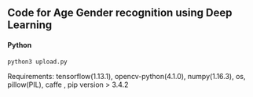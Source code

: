 ## Code for Age Gender recognition using Deep Learning

#### Python
```
python3 upload.py
```
Requirements: tensorflow(1.13.1), opencv-python(4.1.0), numpy(1.16.3), os, pillow(PIL), caffe , pip version > 3.4.2
